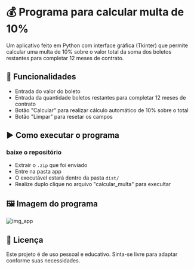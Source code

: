 # 💰 Programa para calcular multa de 10%

Um aplicativo feito em Python com interface gráfica (Tkinter) que permite calcular uma multa de 10% sobre o valor total da soma dos boletos restantes para completar 12 meses de contrato.

## 📌 Funcionalidades

- Entrada do valor do boleto
- Entrada da quantidade boletos restantes para completar 12 meses de contrato
- Botão "Calcular" para realizar cálculo automático de 10% sobre o total
- Botão "Limpar" para resetar os campos

## ▶️ Como executar o programa

### baixe o repositório

- Extrair o `.zip` que foi enviado
- Entre na pasta app
- O executável estará dentro da pasta `dist/`
- Realize duplo clique no arquivo "calcular_multa" para execultar

## 🖼️ Imagem do programa

![img_app](https://github.com/user-attachments/assets/e4395ecc-8795-42b9-8032-18984c2abc29)


## 📝 Licença

Este projeto é de uso pessoal e educativo. Sinta-se livre para adaptar conforme suas necessidades.
